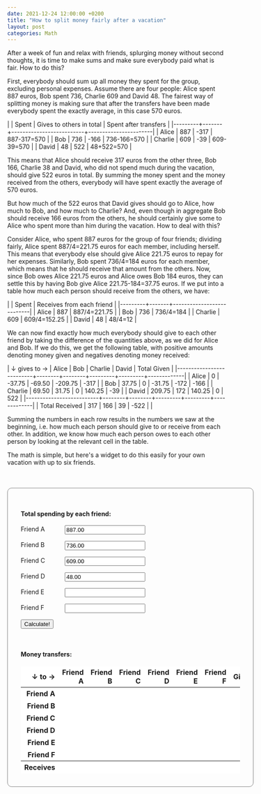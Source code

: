 ```yaml
---
date: 2021-12-24 12:00:00 +0200
title: "How to split money fairly after a vacation"
layout: post
categories: Math
---
```


After a week of fun and relax with friends, splurging money without second
thoughts, it is time to make sums and make sure everybody paid what is fair.
How to do this?

<!-- more -->

First, everybody should sum up all money they spent for the group, excluding
personal expenses. Assume there are four people: Alice spent 887 euros, Bob
spent 736, Charlie 609 and David 48. The fairest way of splitting money is
making sure that after the transfers have been made everybody spent the exactly
average, in this case 570 euros.

|         | Spent | Gives to others in total | Spent after transfers |
|---------+-------+--------------------------+-----------------------|
| Alice   |   887 |                     -317 | 887-317=570           |
| Bob     |   736 |                     -166 | 736-166=570           |
| Charlie |   609 |                      -39 | 609-39=570            |
| David   |    48 |                      522 | 48+522=570            |

This means that Alice should receive 317 euros from the other three, Bob 166,
Charlie 38 and David, who did not spend much during the vacation, should give
522 euros in total. By summing the money spent and the money received from the
others, everybody will have spent exactly the average of 570 euros.

But how much of the 522 euros that David gives should go to Alice, how much to
Bob, and how much to Charlie? And, even though in aggregate Bob should receive
166 euros from the others, he should certainly give some to Alice who spent more
than him during the vacation. How to deal with this?

Consider Alice, who spent 887 euros for the group of four friends; dividing
fairly, Alice spent 887/4=221.75 euros for each member, including herself. This
means that everybody else should give Alice 221.75 euros to repay for her
expenses. Similarly, Bob spent 736/4=184 euros for each member, which means that
he should receive that amount from the others. Now, since Bob owes Alice 221.75
euros and Alice owes Bob 184 euros, they can settle this by having Bob give
Alice 221.75-184=37.75 euros. If we put into a table how much each person should
receive from the others, we have:

|         | Spent | Receives from each friend |
|---------+-------+---------------------------|
| Alice   |   887 | 887/4=221.75              |
| Bob     |   736 | 736/4=184                 |
| Charlie |   609 | 609/4=152.25              |
| David   |    48 | 48/4=12                   |

We can now find exactly how much everybody should give to each other friend by
taking the difference of the quantities above, as we did for Alice and Bob. If
we do this, we get the following table, with positive amounts denoting money
given and negatives denoting money received:


| &#8595; gives to &#8594; |  Alice |    Bob | Charlie |   David | Total Given |
|--------------------------+--------+--------+---------+---------+-------------|
| Alice                    |      0 | -37.75 |  -69.50 | -209.75 |        -317 |
| Bob                      |  37.75 |      0 |  -31.75 |    -172 |        -166 |
| Charlie                  |  69.50 |  31.75 |       0 |  140.25 |         -39 |
| David                    | 209.75 |    172 |  140.25 |       0 |         522 |
|--------------------------+--------+--------+---------+---------+-------------|
| Total Received           |    317 |    166 |      39 |    -522 |             |


Summing the numbers in each row results in the numbers we saw at the beginning,
i.e. how much each person should give to or receive from each other. In
addition, we know how much each person owes to each other person by looking at
the relevant cell in the table.

The math is simple, but here's a widget to do this easily for your own vacation
with up to six friends.


<style>
.row{ display:flex;flex-wrap:wrap; margin-bottom: 15px;}
.col-left{flex:0 0 auto;width:20%}
.col-right{flex:0 0 auto;width:80%}
.container{width:100%;margin-right:auto;margin-left:auto;border:1px solid gray;border-radius:10px;padding:30px;margin-top:50px;}
.topspace{margin-top:50px;}
table th, table td {border:0px; background-color: white;}
table{text-align: right; border:0px;}
</style>

<div class="container">
  <div>
    <h4>Total spending by each friend:</h4>
  </div>

  <div class="row">
    <div class="col-left"><label for="spending-1" class="col-form-label">Friend A</label></div>
    <div class="col-right"><input type="text" id="spending-1" class="form-control" value="887.00"></div>
  </div>
  <div class="row">
    <div class="col-left"><label for="spending-2" class="col-form-label">Friend B</label></div>
    <div class="col-right"><input type="text" id="spending-2" class="form-control" value="736.00"></div>
  </div>
  <div class="row">
    <div class="col-left"><label for="spending-3" class="col-form-label">Friend C</label></div>
    <div class="col-right"><input type="text" id="spending-3" class="form-control" value="609.00"></div>
  </div>
  <div class="row">
    <div class="col-left"><label for="spending-4" class="col-form-label">Friend D</label></div>
    <div class="col-right"><input type="text" id="spending-4" class="form-control" value="48.00"></div>
  </div>
  <div class="row">
    <div class="col-left"><label for="spending-5" class="col-form-label">Friend E</label></div>
    <div class="col-right"><input type="text" id="spending-5" class="form-control" value=""></div>
  </div>
  <div class="row">
    <div class="col-left"><label for="spending-6" class="col-form-label">Friend F</label></div>
    <div class="col-right"><input type="text" id="spending-6" class="form-control" value=""></div>
  </div>
  <div class="row">
    <button class="btn btn-primary" onclick="calculate()">Calculate!</button>
  </div>
  <div class="topspace">
    <h4>Money transfers:</h4>
  </div>

  <table style="margin-bottom:0px;">
    <thead>
      <tr>
        <th scope="col"> &#8595; to &#8594; </th>
        <th scope="col">Friend A</th>
        <th scope="col">Friend B</th>
        <th scope="col">Friend C</th>
        <th scope="col">Friend D</th>
        <th scope="col">Friend E</th>
        <th scope="col">Friend F</th>
        <th scope="col">Gives</th>
      </tr>
    </thead>
    <tbody>
      <tr><th scope="row">Friend A</th><td id="g11"></td><td id="g12"></td><td id="g13"></td><td id="g14"></td><td id="g15"></td><td id="g16"></td><th scope="row" id="g1"></th></tr>
      <tr><th scope="row">Friend B</th><td id="g21"></td><td id="g22"></td><td id="g23"></td><td id="g24"></td><td id="g25"></td><td id="g26"></td><th scope="row" id="g2"></th></tr>
      <tr><th scope="row">Friend C</th><td id="g31"></td><td id="g32"></td><td id="g33"></td><td id="g34"></td><td id="g35"></td><td id="g36"></td><th scope="row" id="g3"></th></tr>
      <tr><th scope="row">Friend D</th><td id="g41"></td><td id="g42"></td><td id="g43"></td><td id="g44"></td><td id="g45"></td><td id="g46"></td><th scope="row" id="g4"></th></tr>
      <tr><th scope="row">Friend E</th><td id="g51"></td><td id="g52"></td><td id="g53"></td><td id="g54"></td><td id="g55"></td><td id="g56"></td><th scope="row" id="g5"></th></tr>
      <tr><th scope="row">Friend F</th><td id="g61"></td><td id="g62"></td><td id="g63"></td><td id="g64"></td><td id="g65"></td><td id="g66"></td><th scope="row" id="g6"></th></tr>
    </tbody>
    <tfoot>
      <tr>
        <th scope="col">Receives</th>
        <th scope="col" id="r1"></th>
        <th scope="col" id="r2"></th>
        <th scope="col" id="r3"></th>
        <th scope="col" id="r4"></th>
        <th scope="col" id="r5"></th>
        <th scope="col" id="r6"></th>
        <th scope="col" id="r7"></th>
      </tr>
    </tfoot>
  </table>
</div>


<script type="text/javascript">
var maxF = 6;

function readSpendings() {
  var spendings = [];
  var alerts = 0;

  // read each person's spending
  for(var i = 1; i <= maxF; i++) {
    // make all calculations using integers representing euro cents
    // negative values represent missing friends

    var txt = document.getElementById("spending-" + i).value;
    if(txt == "") {
      spent = -1;
    }
    else {
      var spent = Math.floor(100 * Number(txt));
      if(spent < 0 || isNaN(spent)) {
        if (alerts == 0) {
          alert("Negative and invalid numbers will be ignored.");
        }
        spent = -1;
        alerts += 1;
      }
    }

    spendings.push(spent);
  }

  return spendings;
}

function computeAndWritePairwise(spendings) {
  // compute owned to each person
  var nof = 0;
  for(var i = 0; i < maxF; i++) {
    if(spendings[i] >= 0) {
      nof += 1;
    }
  }

  var owed = [];
  for(var i = 0; i < maxF; i++) {
    owed[i] = spendings[i] / nof;
  }

  // compute pairwise money transfers and write to table
  var gives = [];
  for(var i = 0; i < maxF; i++) {
    var tot_gives = 0.0;
    for(var j = 0; j < maxF; j++) {
      var idd = "g" + (i + 1) + (j + 1);
      if(spendings[i] >= 0 && spendings[j] >= 0) {
        var transfer = (owed[j] - owed[i]);
        tot_gives += transfer;
        if(transfer > 0) {
          document.getElementById(idd).innerText = "" + (transfer / 100).toFixed(2);
        }
      }
      else {
        document.getElementById(idd).innerText = "";
      }
    }
    gives.push(tot_gives);
  }

  return gives;
}


function writeMarginals(spendings, gives) {
  // write marginals
  for(var i = 0; i < maxF; i++) {
    if(spendings[i] >= 0) {
      var g = 0;
      var r = 0;

      if(gives[i] >= 0) {
        g = gives[i] / 100;
        r = 0;
      }
      else if(gives[i] <= 0) {
         g = 0;
         r = -gives[i] / 100;
      }

      document.getElementById("g" + (i + 1)).innerText = "" + g.toFixed(2);
      document.getElementById("r" + (i + 1)).innerText = "" + r.toFixed(2);
    }
    else {
      document.getElementById("g" + (i + 1)).innerText = "";
      document.getElementById("r" + (i + 1)).innerText = "";
    }
  }
}

function calculate() {
  spendings = readSpendings()
  gives = computeAndWritePairwise(spendings);
  writeMarginals(spendings, gives);
}

</script>
